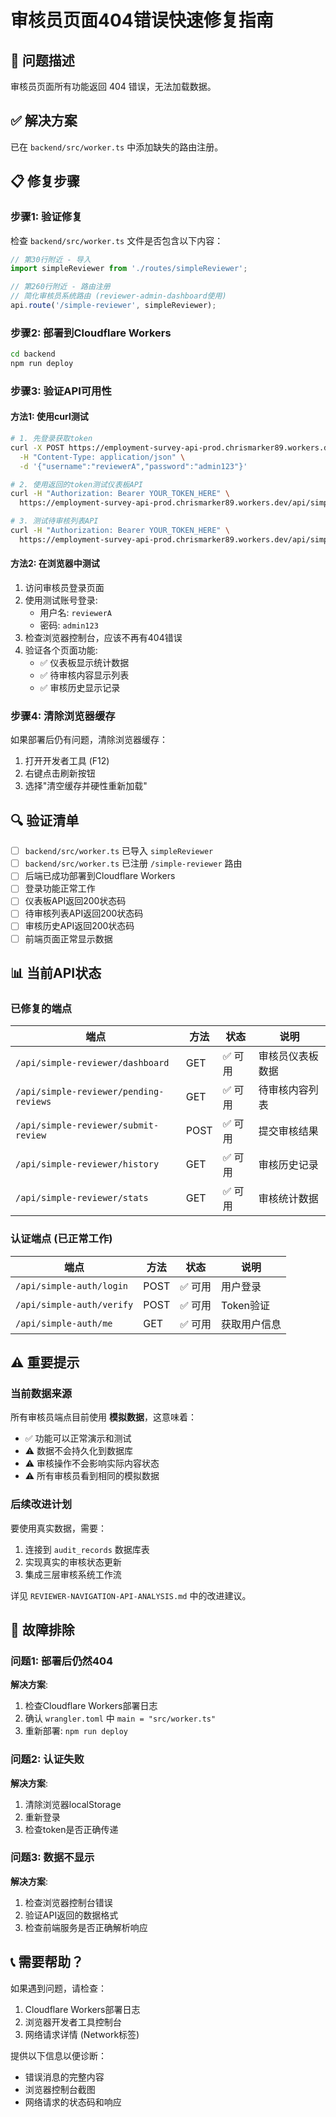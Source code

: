 # 审核员页面404错误快速修复指南

## 🚨 问题描述
审核员页面所有功能返回 404 错误，无法加载数据。

## ✅ 解决方案
已在 `backend/src/worker.ts` 中添加缺失的路由注册。

## 📋 修复步骤

### 步骤1: 验证修复
检查 `backend/src/worker.ts` 文件是否包含以下内容：

```typescript
// 第30行附近 - 导入
import simpleReviewer from './routes/simpleReviewer';

// 第260行附近 - 路由注册
// 简化审核员系统路由 (reviewer-admin-dashboard使用)
api.route('/simple-reviewer', simpleReviewer);
```

### 步骤2: 部署到Cloudflare Workers
```bash
cd backend
npm run deploy
```

### 步骤3: 验证API可用性

#### 方法1: 使用curl测试
```bash
# 1. 先登录获取token
curl -X POST https://employment-survey-api-prod.chrismarker89.workers.dev/api/simple-auth/login \
  -H "Content-Type: application/json" \
  -d '{"username":"reviewerA","password":"admin123"}'

# 2. 使用返回的token测试仪表板API
curl -H "Authorization: Bearer YOUR_TOKEN_HERE" \
  https://employment-survey-api-prod.chrismarker89.workers.dev/api/simple-reviewer/dashboard

# 3. 测试待审核列表API
curl -H "Authorization: Bearer YOUR_TOKEN_HERE" \
  https://employment-survey-api-prod.chrismarker89.workers.dev/api/simple-reviewer/pending-reviews
```

#### 方法2: 在浏览器中测试
1. 访问审核员登录页面
2. 使用测试账号登录:
   - 用户名: `reviewerA`
   - 密码: `admin123`
3. 检查浏览器控制台，应该不再有404错误
4. 验证各个页面功能:
   - ✅ 仪表板显示统计数据
   - ✅ 待审核内容显示列表
   - ✅ 审核历史显示记录

### 步骤4: 清除浏览器缓存
如果部署后仍有问题，清除浏览器缓存：
1. 打开开发者工具 (F12)
2. 右键点击刷新按钮
3. 选择"清空缓存并硬性重新加载"

## 🔍 验证清单

- [ ] `backend/src/worker.ts` 已导入 `simpleReviewer`
- [ ] `backend/src/worker.ts` 已注册 `/simple-reviewer` 路由
- [ ] 后端已成功部署到Cloudflare Workers
- [ ] 登录功能正常工作
- [ ] 仪表板API返回200状态码
- [ ] 待审核列表API返回200状态码
- [ ] 审核历史API返回200状态码
- [ ] 前端页面正常显示数据

## 📊 当前API状态

### 已修复的端点
| 端点 | 方法 | 状态 | 说明 |
|------|------|------|------|
| `/api/simple-reviewer/dashboard` | GET | ✅ 可用 | 审核员仪表板数据 |
| `/api/simple-reviewer/pending-reviews` | GET | ✅ 可用 | 待审核内容列表 |
| `/api/simple-reviewer/submit-review` | POST | ✅ 可用 | 提交审核结果 |
| `/api/simple-reviewer/history` | GET | ✅ 可用 | 审核历史记录 |
| `/api/simple-reviewer/stats` | GET | ✅ 可用 | 审核统计数据 |

### 认证端点 (已正常工作)
| 端点 | 方法 | 状态 | 说明 |
|------|------|------|------|
| `/api/simple-auth/login` | POST | ✅ 可用 | 用户登录 |
| `/api/simple-auth/verify` | POST | ✅ 可用 | Token验证 |
| `/api/simple-auth/me` | GET | ✅ 可用 | 获取用户信息 |

## ⚠️ 重要提示

### 当前数据来源
所有审核员端点目前使用 **模拟数据**，这意味着：
- ✅ 功能可以正常演示和测试
- ⚠️ 数据不会持久化到数据库
- ⚠️ 审核操作不会影响实际内容状态
- ⚠️ 所有审核员看到相同的模拟数据

### 后续改进计划
要使用真实数据，需要：
1. 连接到 `audit_records` 数据库表
2. 实现真实的审核状态更新
3. 集成三层审核系统工作流

详见 `REVIEWER-NAVIGATION-API-ANALYSIS.md` 中的改进建议。

## 🐛 故障排除

### 问题1: 部署后仍然404
**解决方案**:
1. 检查Cloudflare Workers部署日志
2. 确认 `wrangler.toml` 中 `main = "src/worker.ts"`
3. 重新部署: `npm run deploy`

### 问题2: 认证失败
**解决方案**:
1. 清除浏览器localStorage
2. 重新登录
3. 检查token是否正确传递

### 问题3: 数据不显示
**解决方案**:
1. 检查浏览器控制台错误
2. 验证API返回的数据格式
3. 检查前端服务是否正确解析响应

## 📞 需要帮助？

如果遇到问题，请检查：
1. Cloudflare Workers部署日志
2. 浏览器开发者工具控制台
3. 网络请求详情 (Network标签)

提供以下信息以便诊断：
- 错误消息的完整内容
- 浏览器控制台截图
- 网络请求的状态码和响应


